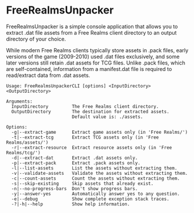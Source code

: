 # FreeRealmsUnpacker
FreeRealmsUnpacker is a simple console application that allows you to extract .dat file assets from a Free Realms client directory to an output directory of your choice.

While modern Free Realms clients typically store assets in .pack files, early versions of the game (2009-2010) used .dat files exclusively, and some later versions still retain .dat assets for TCG files. Unlike .pack files, which are self-contained, information from a manifest.dat file is required to read/extract data from .dat assets.

```
Usage: FreeRealmsUnpackerCLI [options] <InputDirectory> <OutputDirectory>

Arguments:
  InputDirectory         The Free Realms client directory.
  OutputDirectory        The destination for extracted assets.
                         Default value is: ./assets.

Options:
  -g|--extract-game      Extract game assets only (in 'Free Realms/')
  -t|--extract-tcg       Extract TCG assets only (in 'Free Realms/assets/')
  -r|--extract-resource  Extract resource assets only (in 'Free Realms/tcg/')
  -d|--extract-dat       Extract .dat assets only.
  -p|--extract-pack      Extract .pack assets only.
  -l|--list-assets       List the assets without extracting them.
  -v|--validate-assets   Validate the assets without extracting them.
  -c|--count-assets      Count the assets without extracting them.
  -s|--skip-existing     Skip assets that already exist.
  -n|--no-progress-bars  Don't show progress bars.
  -y|--answer-yes        Automatically answer yes to any question.
  -e|--debug             Show complete exception stack traces.
  -?|-h|--help           Show help information.
```
